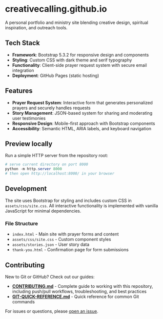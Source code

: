 # creativecalling.github.io

A personal portfolio and ministry site blending creative design, spiritual inspiration, and outreach tools.

## Tech Stack

- **Framework**: Bootstrap 5.3.2 for responsive design and components
- **Styling**: Custom CSS with dark theme and serif typography
- **Functionality**: Client-side prayer request system with secure email integration
- **Deployment**: GitHub Pages (static hosting)

## Features

- **Prayer Request System**: Interactive form that generates personalized prayers and securely handles requests
- **Story Management**: JSON-based system for sharing and moderating user testimonies
- **Responsive Design**: Mobile-first approach with Bootstrap components
- **Accessibility**: Semantic HTML, ARIA labels, and keyboard navigation

## Preview locally

Run a simple HTTP server from the repository root:

```powershell
# serve current directory on port 8000
python -m http.server 8000
# then open http://localhost:8000/ in your browser
```

## Development

The site uses Bootstrap for styling and includes custom CSS in `assets/css/site.css`. All interactive functionality is implemented with vanilla JavaScript for minimal dependencies.

### File Structure

- `index.html` - Main site with prayer forms and content
- `assets/css/site.css` - Custom component styles
- `assets/stories.json` - User story data
- `thank-you.html` - Confirmation page for form submissions

## Contributing

New to Git or GitHub? Check out our guides:

- **[CONTRIBUTING.md](CONTRIBUTING.md)** - Complete guide to working with this repository, including push/pull workflows, troubleshooting, and best practices
- **[GIT-QUICK-REFERENCE.md](GIT-QUICK-REFERENCE.md)** - Quick reference for common Git commands

For issues or questions, please [open an issue](https://github.com/royalgreen65-ui/creativecalling.github.io/issues).
